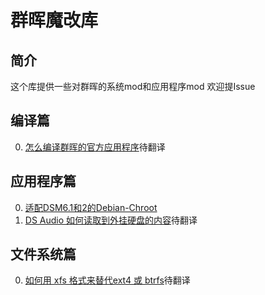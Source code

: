 # 群晖魔改库

## 简介
这个库提供一些对群晖的系统mod和应用程序mod
欢迎提Issue

## 编译篇
  0. [怎么编译群晖的官方应用程序]()待翻译 

## 应用程序篇
  0. [适配DSM6.1和2的Debian-Chroot](https://github.com/OKit-Scripts-Projects/DSM.Customizations/blob/master/App.Debian-Chroot.CN.md)
  0. [DS Audio 如何读取到外挂硬盘的内容]()待翻译

## 文件系统篇
  0. [如何用 xfs 格式来替代ext4 或 btrfs]()待翻译
